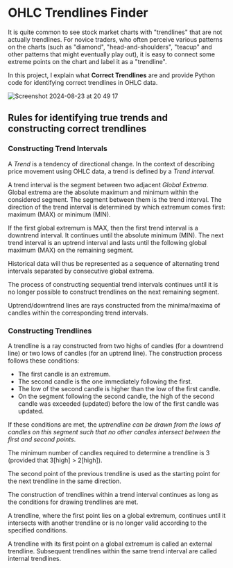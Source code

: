 # OHLC Trendlines Finder
It is quite common to see stock market charts with "trendlines" that are not actually trendlines. For novice traders, who often perceive various patterns on the charts (such as "diamond", "head-and-shoulders", "teacup" and other patterns that might eventually play out), it is easy to connect some extreme points on the chart and label it as a "trendline".

In this project, I explain what **Correct Trendlines** are and provide Python code for identifying correct trendlines in OHLC data.

![Screenshot 2024-08-23 at 20 49 17](https://github.com/user-attachments/assets/aad153fb-ca31-436a-8be0-e02163bb6f75)

## Rules for identifying true trends and constructing correct trendlines

### Constructing Trend Intervals

A *Trend* is a tendency of directional change. 
In the context of describing price movement using OHLC data, a trend is defined by a *Trend interval*.

A trend interval is the segment between two adjacent *Global Extrema*.  Global extrema are the absolute maximum and minimum within the considered segment. The segment between them is the trend interval. The direction of the trend interval is determined by which extremum comes first: maximum (MAX) or minimum (MIN).

If the first global extremum is MAX, then the first trend interval is a downtrend interval. It continues until the absolute minimum (MIN). The next trend interval is an uptrend interval and lasts until the following global maximum (MAX) on the remaining segment.

Historical data will thus be represented as a sequence of alternating trend intervals separated by consecutive global extrema.

The process of constructing sequential trend intervals continues until it is no longer possible to construct trendlines on the next remaining segment.

Uptrend/downtrend lines are rays constructed from the minima/maxima of candles within the corresponding trend intervals.

### Constructing Trendlines

A trendline is a ray constructed from two highs of candles (for a downtrend line) or two lows of candles (for an uptrend line). The construction process follows these conditions:
* The first candle is an extremum.
* The second candle is the one immediately following the first.
* The low of the second candle is higher than the low of the first candle.
* On the segment following the second candle, the high of the second candle was exceeded (updated) before the low of the first candle was updated.

If these conditions are met, the *uptrendline can be drawn from the lows of candles on this segment such that no other candles intersect between the first and second points*.

The minimum number of candles required to determine a trendline is 3 (provided that 3[high] > 2[high]).

The second point of the previous trendline is used as the starting point for the next trendline in the same direction.

The construction of trendlines within a trend interval continues as long as the conditions for drawing trendlines are met.

A trendline, where the first point lies on a global extremum, continues until it intersects with another trendline or is no longer valid according to the specified conditions.

A trendline with its first point on a global extremum is called an external trendline. Subsequent trendlines within the same trend interval are called internal trendlines.


